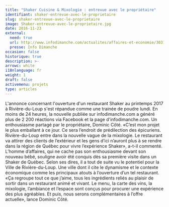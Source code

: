 ```yaml
---
title: "Shaker Cuisine & Mixologie : entrevue avec le propriétaire"
identifiant: shaker-entrevue-avec-le-proprietaire
slug: shaker-entrevue-avec-le-proprietaire
image: Shaker-entrevue-avec-le-proprietaire.jpg
date: 2016-11-23
external:
  need: true
  url: http://www.infodimanche.com/actualites/affaires-et-economie/303160/shaker-cuisine-mixologie-entrevue-avec-le-proprietaire
  presse: Info Dimanche
occasion: false
historique: true
description: >-
arrowc: white
i18nlanguage: fr
weight: 1
draft: false
activemenu: projets
type: articles
---
```

L'annonce concernant l'ouverture d'un restaurant Shaker au printemps 2017 à Rivière-du-Loup s'est répandue comme une trainée de poudre lundi. En moins de 24 heures, la nouvelle publiée sur infodimanche.com a généré plus de 2 200 réactions via Facebook et la page d'infodimanche.com. Un enthousiasme partagé par le propriétaire, Dominic Côté.
«C’est mon projet le plus emballant à ce jour. Ce sera l’endroit de prédilection des épicuriens. Rivière-du-Loup entre dans la nouvelle vague de la mixologie. Le restaurant va attirer des clients de l’extérieur et les gens d’ici n’auront plus à se rendre dans la région de Québec pour vivre l’expérience Shaker», a-t-il commenté. L’homme d’affaires, qui ne cache pas son enthousiasme devant son nouveau bébé, souligne avoir été conquis dès sa première visite dans un Shaker de Québec. Selon ses dires, il a tout de suite vu le potentiel pour la Ville de Rivière-du-Loup. Une ville dont il cite le dynamisme et le contexte économique comme les principaux atouts à l’ouverture d’un tel restaurant. «Ça regroupe tout ce que j’aime, tous les ingrédients reliés au plaisir de sortir dans un restaurant animé et vivant. Le menu, la carte des vins, la mixologie, l’ambiance et l’espace sont conçus pour procurer une expérience des plus agréables. Et puis, nous serons complémentaires à l’offre actuelle», lance Dominic Côté.

